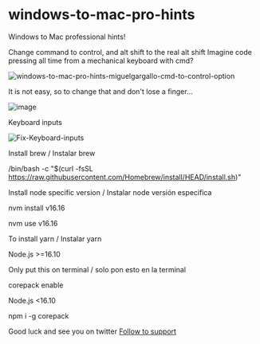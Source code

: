 # windows-to-mac-pro-hints
Windows to Mac professional hints!

Change command to control, and alt shift to the real alt shift
Imagine code pressing all time from a mechanical keyboard with cmd?

![windows-to-mac-pro-hints-miguelgargallo-cmd-to-control-option](https://user-images.githubusercontent.com/5947268/184838086-eb110f1d-86e9-4538-a890-c070fde14104.png)


It is not easy, so to change that and don't lose a finger...

![image](https://user-images.githubusercontent.com/5947268/184834376-95e33edb-aeba-44eb-baa1-856558ffa1fd.png)

Keyboard inputs

![Fix-Keyboard-inputs](https://user-images.githubusercontent.com/5947268/184843299-c345a032-5409-48ca-a062-11c6ae86ce5e.png)


Install brew / Instalar brew

  /bin/bash -c "$(curl -fsSL https://raw.githubusercontent.com/Homebrew/install/HEAD/install.sh)"

Install node specific version / Instalar node versión especifica

  nvm install v16.16

  nvm use v16.16

To install yarn / Instalar yarn

  Node.js >=16.10

Only put this on terminal / solo pon esto en la terminal

  corepack enable

Node.js <16.10

  npm i -g corepack
  
Good luck and see you on twitter [Follow to support](https://twitter.com/miguelgargallo)
